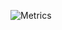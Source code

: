 ![Metrics](https://metrics.lecoq.io/VincentAdamNemessisX?template=classic&base.hireable=true&repositories.forks=true&isocalendar=1&lines=1&stars=1&habits=1&followup=1&introduction=1&code=1&activity=1&notable=1&repositories=1&base=header%2C%20activity%2C%20community%2C%20repositories%2C%20metadata&base.indepth=false&base.hireable=true&base.skip=false&repositories.batch=100&repositories.forks=true&repositories.affiliations=owner&isocalendar=false&isocalendar.duration=half-year&lines=false&lines.sections=base&lines.repositories.limit=4&lines.history.limit=1&stars=false&stars.limit=4&habits=false&habits.from=200&habits.days=14&habits.facts=true&habits.charts=false&habits.charts.type=classic&habits.trim=false&habits.languages.limit=8&habits.languages.threshold=0%25&followup=false&followup.sections=repositories&followup.indepth=true&followup.archived=true&repositories=false&repositories.pinned=1&repositories.starred=1&repositories.random=1&repositories.order=featured%2C%20pinned%2C%20starred%2C%20random&discussions=false&discussions.categories=true&discussions.categories.limit=0&notable=false&notable.from=organization&notable.repositories=true&notable.indepth=true&notable.types=commit&notable.self=true&activity=false&activity.limit=5&activity.load=300&activity.days=14&activity.visibility=all&activity.timestamps=true&activity.filter=all&code=false&code.lines=30&code.load=400&code.days=3&code.visibility=alle&introduction=false&introduction.title=true&config.timezone=Asia%2FShanghai&config.twemoji=true&config.octicon=true)
